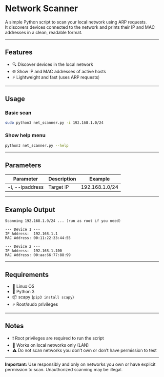 # Network Scanner

A simple Python script to scan your local network using ARP requests.  
It discovers devices connected to the network and prints their IP and MAC addresses in a clean, readable format.

---

## Features

- 🔍 Discover devices in the local network  
- 🌐 Show IP and MAC addresses of active hosts  
- ⚡ Lightweight and fast (uses ARP requests)  

---

## Usage

### Basic scan

```bash
sudo python3 net_scanner.py -i 192.168.1.0/24
```

### Show help menu

```bash
python3 net_scanner.py --help
```

---

## Parameters

| Parameter | Description | Example |
|-----------|-------------|---------|
| -i, --ipaddress | Target IP | 192.168.1.0/24 |

---

## Example Output

```text
Scanning 192.168.1.0/24 ... (run as root if you need)

--- Device 1 ---
IP Address:  192.168.1.1
MAC Address: 00:11:22:33:44:55

--- Device 2 ---
IP Address:  192.168.1.100
MAC Address: 00:aa:66:77:88:99
```

---

## Requirements

- 🐧 Linux OS  
- 🐍 Python 3  
- 📦 scapy (`pip3 install scapy`)  
- ⚡ Root/sudo privileges  

---

## Notes

- ❗ Root privileges are required to run the script  
- 📡 Works on local networks only (LAN)  
- ⚠️ Do not scan networks you don’t own or don’t have permission to test  


---

**Important:** Use responsibly and only on networks you own or have explicit permission to scan. Unauthorized scanning may be illegal.

